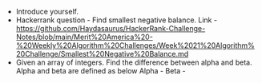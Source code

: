 * Introduce yourself.
* Hackerrank question - Find smallest negative balance.
  Link - https://github.com/Haydasaurus/HackerRank-Challenge-Notes/blob/main/Merit%20America%20-%20Weekly%20Algorithm%20Challenges/Week%2021%20Algorithm%20Challenge/Smallest%20Negative%20Balance.md
* Given an array of integers. Find the difference between alpha and beta. Alpha and beta are defined as below
Alpha -
Beta - 

